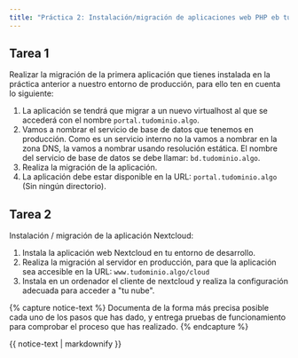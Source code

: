 ```yaml
---
title: "Práctica 2: Instalación/migración de aplicaciones web PHP eb tu VPS"
---
```


## Tarea 1

Realizar la migración de la primera aplicación que tienes instalada en la práctica anterior a nuestro entorno de producción, para ello ten en cuenta lo siguiente:

1. La aplicación se tendrá que migrar a un nuevo virtualhost al que se accederá con el nombre `portal.tudominio.algo`.
2. Vamos a nombrar el servicio de base de datos que tenemos en producción. Como es un servicio interno no la vamos a nombrar en la zona DNS, la vamos a nombrar usando resolución estática. El nombre del servicio de base de datos se debe llamar: `bd.tudominio.algo`.
3. Realiza la migración de la aplicación.
4. La aplicación debe estar disponible en la URL: `portal.tudominio.algo` (Sin ningún directorio).


## Tarea 2

Instalación / migración de la aplicación Nextcloud:

1. Instala la aplicación web Nextcloud en tu entorno de desarrollo.
2. Realiza la migración al servidor en producción, para que la aplicación sea accesible en la URL: `www.tudominio.algo/cloud`
3. Instala en un ordenador el cliente de nextcloud y realiza la configuración adecuada para acceder a "tu nube".

{% capture notice-text %}
Documenta de la forma más precisa posible cada uno de los pasos que has dado, y entrega pruebas de funcionamiento para comprobar el proceso que has realizado.
{% endcapture %}<div class="notice--info">{{ notice-text | markdownify }}</div>


